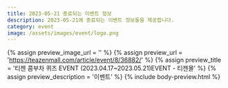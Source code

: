 ```yaml
---
title: 2023-05-21 종료되는 이벤트 정보
description: 2023-05-21에 종료되는 이벤트 정보들을 제공합니다.
category: event
image: /assets/images/event/logo.png
---
```

{% assign preview_image_url = '' %}
{% assign preview_url = 'https://teazenmall.com/article/event/8/36882/' %}
{% assign preview_title = '티젠 콤부차 퀴즈 EVENT (2023.04.17~2023.05.21)EVENT - 티젠몰' %}
{% assign preview_description = '이벤트' %}
{% include body-preview.html %}